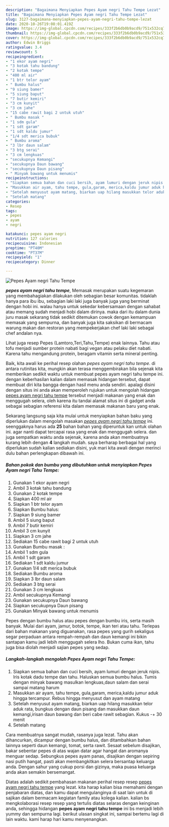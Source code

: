```yaml
---
description: "Bagaimana Menyiapkan Pepes Ayam negri Tahu Tempe Lezat"
title: "Bagaimana Menyiapkan Pepes Ayam negri Tahu Tempe Lezat"
slug: 3127-bagaimana-menyiapkan-pepes-ayam-negri-tahu-tempe-lezat
date: 2020-10-26T19:08:01.419Z
image: https://img-global.cpcdn.com/recipes/333f2b6db0b9acd9/751x532cq70/pepes-ayam-negri-tahu-tempe-foto-resep-utama.jpg
thumbnail: https://img-global.cpcdn.com/recipes/333f2b6db0b9acd9/751x532cq70/pepes-ayam-negri-tahu-tempe-foto-resep-utama.jpg
cover: https://img-global.cpcdn.com/recipes/333f2b6db0b9acd9/751x532cq70/pepes-ayam-negri-tahu-tempe-foto-resep-utama.jpg
author: Edwin Briggs
ratingvalue: 3.4
reviewcount: 5
recipeingredient:
- "1 ekor ayam negri"
- "3 kotak tahu bandung"
- "2 kotak tempe"
- "400 ml air"
- "1 btr telor ayam"
- " Bumbu halus"
- "9 siung bamer"
- "5 siung baput"
- "7 butir kemiri"
- "3 cm kunyit"
- "3 cm jahe"
- "15 cabe rawit bagi 2 untuk utuh"
- " Bumbu masak "
- "1 sdm gula"
- "1 sdt garam"
- "1 sdt kaldu jumur"
- "1/4 sdt merica bubuk"
- " Bumbu aroma"
- "3 lbr daun salam"
- "3 btg serai"
- "3 cm lengkuas"
- "secukupnya Kemangi"
- "secukupnya Daun bawang"
- "secukupnya Daun pisang"
- " Minyak bawang untuk menumis"
recipeinstructions:
- "Siapkan semua bahan dan cuci bersih, ayam lumuri dengan jeruk nipis. Iris kotak dadu tempe dan tahu. Haluskan semua bumbu halus. Tumis dengan minyak bawang masulkan lengkuas,daun salam dan serai sampai matang harum"
- "Masukkan air ayam, tahu tempe, gula,garam, merica,kaldu jumur aduk hingga tercampur. Rebus hingga menyusut dan ayam matang"
- "Setelah menyusut ayam matang, biarkan uap hilang masukkan telor aduk rata, bungkus dengan daun pisang dan masukkan daun kemangi,irisan daun bawang dan beri cabe rawit sebagian. Kukus -+ 30 menit"
- "Setelah matang"
categories:
- Resep
tags:
- pepes
- ayam
- negri

katakunci: pepes ayam negri 
nutrition: 127 calories
recipecuisine: Indonesian
preptime: "PT40M"
cooktime: "PT37M"
recipeyield: "1"
recipecategory: Dinner

---
```



![Pepes Ayam negri Tahu Tempe](https://img-global.cpcdn.com/recipes/333f2b6db0b9acd9/751x532cq70/pepes-ayam-negri-tahu-tempe-foto-resep-utama.jpg)

<b><i>pepes ayam negri tahu tempe</i></b>, Memasak merupakan suatu kegemaran yang membahagiakan dilakukan oleh sebagian besar komunitas. tidaklah hanya para ibu ibu, sebagian laki laki juga banyak juga yang berminat dengan hobi ini. walau hanya untuk sekedar kebersamaan dengan sahabat atau memang sudah menjadi hobi dalam dirinya. maka dari itu dalam dunia juru masak sekarang tidak sedikit ditemukan cowok dengan kemampuan memasak yang sempurna, dan banyak juga kita saksikan di bermacam warung makan dan restoran yang mempekerjakan chef laki laki sebagai chef andalan nya.

Lihat juga resep Pepes (Lamtoro,Teri,Tahu,Tempe) enak lainnya. Tahu atau tofu menjadi sumber protein nabati bagi vegan atau pelaku diet nabati. Karena tahu mengandung protein, beragam vitamin serta mineral penting.

Baik, kita awali ke perihal resep olahan <i>pepes ayam negri tahu tempe</i>. di antara rutinitas kita, mungkin akan terasa menggembirakan bila sejenak kita memberikan sedikit waktu untuk membuat pepes ayam negri tahu tempe ini. dengan keberhasilan kalian dalam memasak hidangan tersebut, dapat membuat diri kita bangga dengan hasil menu anda sendiri. apalagi disini dengan situs ini anda akan memperoleh rujukan untuk mengolah hidangan <u>pepes ayam negri tahu tempe</u> tersebut menjadi makanan yang enak dan menggugah selera, oleh karena itu tandai alamat situs ini di gadget anda sebagai sebagian referensi kita dalam memasak makanan baru yang enak.


Sekarang langsung saja kita mulai untuk menyiapkan bahan baku yang diperlukan dalam mengolah masakan <u><i>pepes ayam negri tahu tempe</i></u> ini. seenggaknya harus ada <b>25</b> bahan bahan yang diperuntuk kan untuk olahan ini. agar nanti dapat tercapai rasa yang enak dan menggugah selera. dan juga sempatkan waktu anda sejenak, karena anda akan membuatnya kurang lebih dengan <b>4</b> langkah mudah. saya berharap berbagai hal yang diperlukan sudah kalian sediakan disini, yuk mari kita awali dengan merinci dulu bahan perlengkapan dibawah ini.

<!--inarticleads1-->

##### Bahan pokok dan bumbu yang dibutuhkan untuk menyiapkan Pepes Ayam negri Tahu Tempe:

1. Gunakan 1 ekor ayam negri
1. Ambil 3 kotak tahu bandung
1. Gunakan 2 kotak tempe
1. Siapkan 400 ml air
1. Siapkan 1 btr telor ayam
1. Siapkan  Bumbu halus:
1. Siapkan 9 siung bamer
1. Ambil 5 siung baput
1. Ambil 7 butir kemiri
1. Ambil 3 cm kunyit
1. Siapkan 3 cm jahe
1. Sediakan 15 cabe rawit bagi 2 untuk utuh
1. Gunakan  Bumbu masak :
1. Ambil 1 sdm gula
1. Ambil 1 sdt garam
1. Sediakan 1 sdt kaldu jumur
1. Gunakan 1/4 sdt merica bubuk
1. Sediakan  Bumbu aroma
1. Siapkan 3 lbr daun salam
1. Sediakan 3 btg serai
1. Gunakan 3 cm lengkuas
1. Ambil secukupnya Kemangi
1. Gunakan secukupnya Daun bawang
1. Siapkan secukupnya Daun pisang
1. Gunakan  Minyak bawang untuk menumis


Pepes dengan bumbu halus atau pepes dengan bumbu iris, serta masih banyak. Mulai dari ayam, jamur, botok, tempe, ikan teri atau tahu. Terlepas dari bahan makanan yang diguanakan, rasa pepes yang gurih sekaligus segar perpaduan antara rempah-rempah dan daun kemangi ini bikin santapan kamu jadi lebih menggugah selera lho. Bukan cuma ikan, tahu juga bisa diolah menjadi sajian pepes yang sedap. 

<!--inarticleads2-->

##### Langkah-langkah mengolah Pepes Ayam negri Tahu Tempe:

1. Siapkan semua bahan dan cuci bersih, ayam lumuri dengan jeruk nipis. Iris kotak dadu tempe dan tahu. Haluskan semua bumbu halus. Tumis dengan minyak bawang masulkan lengkuas,daun salam dan serai sampai matang harum
1. Masukkan air ayam, tahu tempe, gula,garam, merica,kaldu jumur aduk hingga tercampur. Rebus hingga menyusut dan ayam matang
1. Setelah menyusut ayam matang, biarkan uap hilang masukkan telor aduk rata, bungkus dengan daun pisang dan masukkan daun kemangi,irisan daun bawang dan beri cabe rawit sebagian. Kukus -+ 30 menit
1. Setelah matang


Cara membuatnya sangat mudah, rasanya juga lezat. Tahu akan dihancurkan, dicampur dengan bumbu halus, dan ditambahkan bahan lainnya seperti daun kemangi, tomat, serta rawit. Sesaat sebelum disajikan, bakar sebentar pepes di atas wajan datar agar hangat dan aromanya menguar sedap. Sebungkus pepes ayam panas, disajikan dengan sepiring nasi putih hangat, pasti akan membangkitkan selera bersantap keluarga anda. Dengan sahur yang cukup porsi dan gizinya, maka puasa keluarga anda akan semakin bersemangat. 

Diatas adalah sedikit pembahasan makanan perihal resep resep <u>pepes ayam negri tahu tempe</u> yang lezat. kita harap kalian bisa memahami dengan penjabaran diatas, dan kamu dapat mengulanginya di saat lain untuk di sajikan dalam bermacam kegiatan family atau kolega kalian. kalian bs mengkolaborasi resep resep yang tertulis diatas selaras dengan keinginan anda, sehingga hidangan <b>pepes ayam negri tahu tempe</b> ini bs menjadi lebih yummy dan sempurna lagi. berikut ulasan singkat ini, sampai bertemu lagi di lain waktu. kami harap hari kamu menyenangkan.
